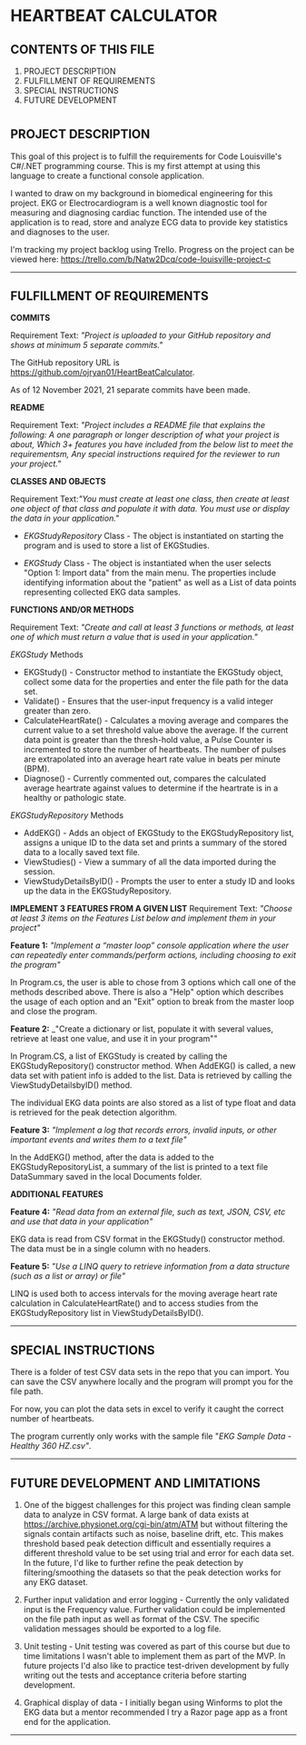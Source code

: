 HEARTBEAT CALCULATOR
===============================


CONTENTS OF THIS FILE
---------------------
1. PROJECT DESCRIPTION
2. FULFILLMENT OF REQUIREMENTS  
3. SPECIAL INSTRUCTIONS
4. FUTURE DEVELOPMENT
#


PROJECT DESCRIPTION
-------------------

This goal of this project is to fulfill the requirements for Code Louisville's C#/.NET programming course. This is my first attempt at using this language to create a functional console application.

I wanted to draw on my background in biomedical engineering for this project. EKG or Electrocardiogram is a well known diagnostic tool for measuring and diagnosing cardiac function. The intended use of the application is to read, store and analyze ECG data to provide key statistics and diagnoses to the user. 

I'm tracking my project backlog using Trello. Progress on the project can be viewed here: https://trello.com/b/Natw2Dcq/code-louisville-project-c

---------------------------------------------------------------

FULFILLMENT OF REQUIREMENTS
---------------------------

__COMMITS__

Requirement Text: _"Project is uploaded to your GitHub repository and shows at minimum 5 separate commits."_

The GitHub repository URL is https://github.com/ojryan01/HeartBeatCalculator.

As of 12 November 2021, 21 separate commits have been made.

__README__

Requirement Text: _"Project includes a README file that explains the following: A one paragraph or longer description of what your project is about, Which 3+ features you have included from the below list to meet the requirementsm, Any special instructions required for the reviewer to run your project."_

__CLASSES AND OBJECTS__

Requirement Text:_"You must create at least one class, then create at least one object of that class and populate it with data. You must use or display the data in your application."_

* _EKGStudyRepository_ Class - The object is instantiated on starting the program and is used to store a list of EKGStudies.

* _EKGStudy_ Class - The object is instantiated when the user selects "Option 1: Import data" from the main menu. The properties include identifying information about the "patient" as well as a List of data points representing collected EKG data samples.
  

__FUNCTIONS AND/OR METHODS__ 

Requirement Text: _"Create and call at least 3 functions or methods, at least one of which must return a value that is used in your application."_

_EKGStudy_ Methods

* EKGStudy() - Constructor method to instantiate the EKGStudy object, collect some data for the properties and enter the file path for the data set.
* Validate() -  Ensures that the user-input frequency is a valid integer greater than zero.
* CalculateHeartRate() - Calculates a moving average and compares the current value to a set threshold value above the average. If the current data point is greater than the thresh-hold value, a Pulse Counter is incremented to store the number of heartbeats. The number of pulses are extrapolated into an average heart rate value in beats per minute (BPM).
* Diagnose() - Currently commented out, compares the calculated average heartrate against values to determine if the heartrate is in a healthy or pathologic state.

_EKGStudyRepository_ Methods
* AddEKG() - Adds an object of EKGStudy to the EKGStudyRepository list, assigns a unique ID to the data set and prints a summary of the stored data to a locally saved text file.
* ViewStudies() - View a summary of all the data imported during the session. 
* ViewStudyDetailsByID() - Prompts the user to enter a study ID and looks up the data in the EKGStudyRepository.

__IMPLEMENT 3 FEATURES FROM A GIVEN LIST__
Requirement Text: _"Choose at least 3 items on the Features List below and implement them in your project"_

__Feature 1:__ _"Implement a “master loop” console application where the user can repeatedly enter commands/perform actions, including choosing to exit the program"_

In Program.cs, the user is able to chose from 3 options which call one of the methods described above. There is also a "Help" option which describes the usage of each option and an "Exit" option to break from the master loop and close the program.

__Feature 2:__ _"Create a dictionary or list, populate it with several values, retrieve at least one value, and use it in your program""

In Program.CS, a list of EKGStudy is created by calling the EKGStudyRepository() constructor method. When AddEKG() is called, a new data set with patient info is added to the list. Data is retrieved by calling the ViewStudyDetailsbyID() method.

The individual EKG data points are also stored as a list of type float and data is retrieved for the peak detection algorithm.

__Feature 3:__ _"Implement a log that records errors, invalid inputs, or other important events and writes them to a text file"_

In the AddEKG() method, after the data is added to the EKGStudyRepositoryList, a summary of the list is printed to a text file DataSummary saved in the local Documents folder.


__ADDITIONAL FEATURES__

__Feature 4:__ _"Read data from an external file, such as text, JSON, CSV, etc and use that data in your application"_

EKG data is read from CSV format in the EKGStudy() constructor method. The data must be in a single column with no headers. 

__Feature 5:__ _"Use a LINQ query to retrieve information from a data structure (such as a list or array) or file"_

LINQ is used both to access intervals for the moving average heart rate calculation in CalculateHeartRate() and to access studies from the EKGStudyRepository list in ViewStudyDetailsByID().

---------------------------------------------------------------
SPECIAL INSTRUCTIONS
--------------------
There is a folder of test CSV data sets in the repo that you can import. You can save the CSV anywhere locally and the program will prompt you for the file path. 

For now, you can plot the data sets in excel to verify it caught the correct number of heartbeats.

The program currently only works with the sample file "_EKG Sample Data - Healthy 360 HZ.csv"_. 

---------------------------------------------------------------
FUTURE DEVELOPMENT AND LIMITATIONS
----------------------------------

1. One of the biggest challenges for this project was finding clean sample data to analyze in CSV format. A large bank of data exists at https://archive.physionet.org/cgi-bin/atm/ATM but without filtering the signals contain artifacts such as noise, baseline drift, etc. This makes threshold based peak detection difficult and essentially requires a different threshold value to be set using trial and error for each data set. In the future, I'd like to further refine the peak detection by filtering/smoothing the datasets so that the peak detection works for any EKG dataset.

2. Further input validation and error logging - Currently the only validated input is the Frequency value. Further validation could be implemented on the file path input as well as format of the CSV. The specific validation messages should be exported to a log file. 

3. Unit testing - Unit testing was covered as part of this course but due to time limitations I wasn't able to implement them as part of the MVP. In future projects I'd also like to practice test-driven development by fully writing out the tests and acceptance criteria before starting development.

4. Graphical display of data - I initially began using Winforms to plot the EKG data but a mentor recommended I try a Razor page app as a front end for the application. 

----------------------------------------------------------------
